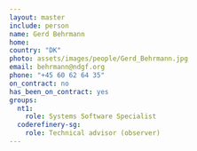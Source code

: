 ```yaml
---
layout: master
include: person
name: Gerd Behrmann
home:
country: "DK"
photo: assets/images/people/Gerd_Behrmann.jpg
email: behrmann@ndgf.org
phone: "+45 60 62 64 35"
on_contract: no
has_been_on_contract: yes
groups:
  nt1:
    role: Systems Software Specialist
  coderefinery-sg:
    role: Technical advisor (observer)
---
```

